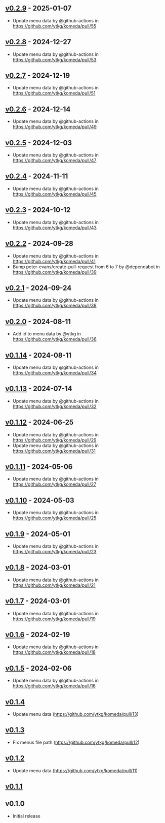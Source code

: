 ## [v0.2.9](https://github.com/ytkg/komeda/compare/v0.2.8...v0.2.9) - 2025-01-07
- Update menu data by @github-actions in https://github.com/ytkg/komeda/pull/55

## [v0.2.8](https://github.com/ytkg/komeda/compare/v0.2.7...v0.2.8) - 2024-12-27
- Update menu data by @github-actions in https://github.com/ytkg/komeda/pull/53

## [v0.2.7](https://github.com/ytkg/komeda/compare/v0.2.6...v0.2.7) - 2024-12-19
- Update menu data by @github-actions in https://github.com/ytkg/komeda/pull/51

## [v0.2.6](https://github.com/ytkg/komeda/compare/v0.2.5...v0.2.6) - 2024-12-14
- Update menu data by @github-actions in https://github.com/ytkg/komeda/pull/49

## [v0.2.5](https://github.com/ytkg/komeda/compare/v0.2.4...v0.2.5) - 2024-12-03
- Update menu data by @github-actions in https://github.com/ytkg/komeda/pull/47

## [v0.2.4](https://github.com/ytkg/komeda/compare/v0.2.3...v0.2.4) - 2024-11-11
- Update menu data by @github-actions in https://github.com/ytkg/komeda/pull/45

## [v0.2.3](https://github.com/ytkg/komeda/compare/v0.2.2...v0.2.3) - 2024-10-12
- Update menu data by @github-actions in https://github.com/ytkg/komeda/pull/43

## [v0.2.2](https://github.com/ytkg/komeda/compare/v0.2.1...v0.2.2) - 2024-09-28
- Update menu data by @github-actions in https://github.com/ytkg/komeda/pull/41
- Bump peter-evans/create-pull-request from 6 to 7 by @dependabot in https://github.com/ytkg/komeda/pull/39

## [v0.2.1](https://github.com/ytkg/komeda/compare/v0.2.0...v0.2.1) - 2024-09-24
- Update menu data by @github-actions in https://github.com/ytkg/komeda/pull/38

## [v0.2.0](https://github.com/ytkg/komeda/compare/v0.1.14...v0.2.0) - 2024-08-11
- Add id to menu data by @ytkg in https://github.com/ytkg/komeda/pull/36

## [v0.1.14](https://github.com/ytkg/komeda/compare/v0.1.13...v0.1.14) - 2024-08-11
- Update menu data by @github-actions in https://github.com/ytkg/komeda/pull/34

## [v0.1.13](https://github.com/ytkg/komeda/compare/v0.1.12...v0.1.13) - 2024-07-14
- Update menu data by @github-actions in https://github.com/ytkg/komeda/pull/32

## [v0.1.12](https://github.com/ytkg/komeda/compare/v0.1.11...v0.1.12) - 2024-06-25
- Update menu data by @github-actions in https://github.com/ytkg/komeda/pull/29
- Update menu data by @github-actions in https://github.com/ytkg/komeda/pull/31

## [v0.1.11](https://github.com/ytkg/komeda/compare/v0.1.10...v0.1.11) - 2024-05-06
- Update menu data by @github-actions in https://github.com/ytkg/komeda/pull/27

## [v0.1.10](https://github.com/ytkg/komeda/compare/v0.1.9...v0.1.10) - 2024-05-03
- Update menu data by @github-actions in https://github.com/ytkg/komeda/pull/25

## [v0.1.9](https://github.com/ytkg/komeda/compare/v0.1.8...v0.1.9) - 2024-05-01
- Update menu data by @github-actions in https://github.com/ytkg/komeda/pull/23

## [v0.1.8](https://github.com/ytkg/komeda/compare/v0.1.7...v0.1.8) - 2024-03-01
- Update menu data by @github-actions in https://github.com/ytkg/komeda/pull/21

## [v0.1.7](https://github.com/ytkg/komeda/compare/v0.1.6...v0.1.7) - 2024-03-01
- Update menu data by @github-actions in https://github.com/ytkg/komeda/pull/19

## [v0.1.6](https://github.com/ytkg/komeda/compare/v0.1.5...v0.1.6) - 2024-02-19
- Update menu data by @github-actions in https://github.com/ytkg/komeda/pull/18

## [v0.1.5](https://github.com/ytkg/komeda/compare/v0.1.4...v0.1.5) - 2024-02-06
- Update menu data by @github-actions in https://github.com/ytkg/komeda/pull/16

## [v0.1.4](https://github.com/ytkg/komeda/compare/v0.1.3...v0.1.4)
- Update menu data (https://github.com/ytkg/komeda/pull/13)

## [v0.1.3](http://github.com/ytkg/komeda/compare/v0.1.2...v0.1.3)
- Fix menus file path (https://github.com/ytkg/komeda/pull/12)

## [v0.1.2](http://github.com/ytkg/komeda/compare/v0.1.1...v0.1.2)
- Update menu data (https://github.com/ytkg/komeda/pull/11)

## [v0.1.1](http://github.com/ytkg/komeda/compare/v0.1.0...v0.1.1)

## v0.1.0
- Initial release
